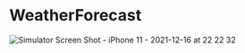 # WeatherForecast

![Simulator Screen Shot - iPhone 11 - 2021-12-16 at 22 22 32](https://user-images.githubusercontent.com/37957489/146435298-74d0f178-b489-4a4e-9950-0e1e86f337f7.png)
